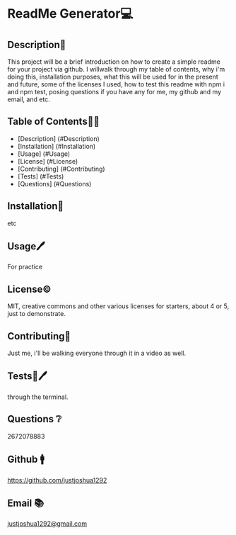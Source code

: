 # ReadMe Generator💻



## Description📑
This project will be a brief introduction on how to create a simple readme for your project via github. I willwalk through my table of contents, why i'm doing this, installation purposes, what this will be used for in the present and future, some of the licenses I used, how to test this readme with npm i and npm test, posing questions if you have any for me, my github and my email, and etc.

## Table of Contents👨‍💻
* [Description] (#Description)
* [Installation] (#Installation)
* [Usage] (#Usage)
* [License] (#License)
* [Contributing] (#Contributing)
* [Tests] (#Tests)
* [Questions] (#Questions)
            
## Installation🧬
etc

## Usage🖊
For practice

## License©
MIT, creative commons and other various licenses for starters, about 4 or 5, just to demonstrate.

## Contributing🤞
Just me, i'll be walking everyone through it in a video as well.

## Tests📑🖊
through the terminal.

## Questions ❔
2672078883

## Github 🚹
https://github.com/justjoshua1292

## Email 📚
justjoshua1292@gmail.com